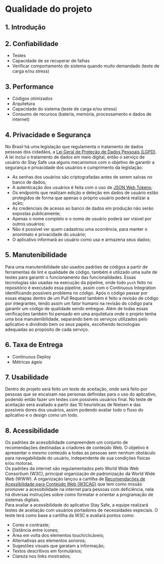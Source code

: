 # Qualidade do projeto

## 1. Introdução

## 2. Confiabilidade
* Testes 
* Capacidade de se recuperar de falhas
* Verificar comportamento do sistema quando muito demandado (teste de carga e/ou stress)

## 3. Performance
* Códigos otimizados
* Arquitetura 
* Capacidade do sistema (teste de carga e/ou stress)
* Consumo de recursos (bateria, memória, processamento e dados de internet)

## 4. Privacidade e Segurança
No Brasil há uma legislação que regulamenta o tratamento de dados pessoas dos cidadãos, a [Lei Geral de Proteção de Dados Pessoais (LGPD)](http://www.planalto.gov.br/ccivil_03/_ato2015-2018/2018/Lei/L13709.htm).  A lei inclui o tratamento de dados em meio digital, então o serviço de usuário do Stay Safe usa alguns mecanismos com o objetivo de garantir a segurança e privacidade dos usuários e cumprimento da legislação:

* As senhas dos usuários são criptografadas antes de serem salvas no banco de dados;
* A autenticação dos usuários é feita com o uso de [JSON Web Tokens](https://jwt.io/);
* Os endpoints que realizam edição e deleção em dados de usuário estão protegidos de forma que apenas o próprio usuário poderá realizar a ação;
* As credenciais de acesso ao banco de dados em produção não serão expostas publicamente;
* Apenas o nome completo e o nome de usuário poderá ser vísivel por outros usuários;
* Não é possível ver quem cadastrou uma ocorrência, para manter o anonimato e privacidade do usuário;
* O aplicativo informará ao usuário como usa e armazena seus dados;

## 5. Manutenibilidade
Para uma manutenibilidade são usados padrões de códigos a partir de ferramentas de lint e qualidade de código, também é utilizado uma suite de testes para garantir o funcionamento das funcionalidades. Essas tecnologias são usadas na execução da pipeline, onde todo `push` feito no repositório é executado essa pipeline, assim com o Continuous Integration identificando possíveis problema no código. Após o código passar por essas etapas dentro de um Pull Request também é feito a revisão de código por integrantes, tendo assim um fator humano na revisão do código para garantir um código de qualidade sendo entregue. Além de todas essas verificações também foi pensado em uma arquitetura onde o projeto tenha uma boa manutenibilidade, separando bem os serviços utilizados pelo aplicativo e dividindo bem os seus papéis, escolhendo tecnologias adequadas ao propósito de cada serviço.

## 6. Taxa de Entrega
* Continuous Deploy
* Métricas ágeis

## 7. Usabilidade
Dentro do projeto será feito um teste de aceitação, onde será feito por pessoas que se encaixam nas personas definidas para o uso do aplicativo, podendo então fazer um testes com possíveis usuários final. No teste de aceitação será avaliado a partir das 10 heuristicas de Nielsen e das possíveis dores dos usuários, assim podendo avaliar todo o fluxo do aplicativo e o design como um todo.

## 8. Acessibilidade
Os padrões de acessibilidade compreendem um conjunto de recomendações destinadas a  criadores de conteúdo Web. O objetivo é apresentar o mesmo conteúdo a todas as pessoas sem nenhum obstáculo para navegabilidade do usuário, independente de sua condições físicas e/ou motoras.  
Os padrões da internet são regulamentados pelo World Wide Web Consortium (W3C), principal organização de padronização da World Wide Web (WWW). A organização lançou a cartilha de [Recomendações de Acessibilidade para Conteúdo Web (W3CAG)](https://www.w3c.br/traducoes/wcag/wcag21-pt-BR/) que tem como missão promover a acessibilidade na internet para pessoas com deficiência, nela há diversas instruções sobre como formatar e orientar a programação de sistemas digitais.  
Para avaliar a acessibilidade do aplicativo Stay Safe, a equipe realizará testes de aceitação com usuários portadores de necessidades especiais. O teste terá como base a cartilha da W3C e avaliará pontos como:  

* Cores e contraste;  
* Distância entre ícones;  
* Área em volta dos elementos touch/clicáveis;  
* Alternativas aos elementos sonoros;  
* Sugestões visuais que garatam a informação;  
* Textos descritivos em formulários;  
* Clareza nos links mostrados;  

